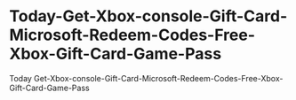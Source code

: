 # Today-Get-Xbox-console-Gift-Card-Microsoft-Redeem-Codes-Free-Xbox-Gift-Card-Game-Pass
Today Get-Xbox-console-Gift-Card-Microsoft-Redeem-Codes-Free-Xbox-Gift-Card-Game-Pass
